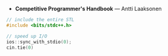 - **Competitive Programmer's Handbook** &mdash; Antti Laaksonen

```c++
// include the entire STL
#include <bits/stdc++.h>

// speed up I/O
ios::sync_with_stdio(0);
cin.tie(0)
```
